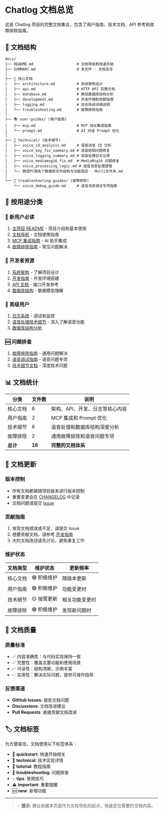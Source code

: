 # Chatlog 文档总览

这是 Chatlog 项目的完整文档集合，包含了用户指南、技术文档、API 参考和故障排除指南。

## 📖 文档结构

```
docs/
├── README.md                    # 文档导航和快速开始
├── SUMMARY.md                   # 本文件 - 文档总览
│
├── 🎯 核心文档
│   ├── architecture.md          # 系统架构设计
│   ├── api.md                   # HTTP API 完整文档  
│   ├── database.md              # 微信数据库结构分析
│   ├── development.md           # 开发环境和贡献指南
│   ├── logging.md               # 日志系统详细说明
│   └── troubleshooting.md       # 故障排除指南
│
├── 📚 user-guides/ (用户指南)
│   ├── mcp.md                   # MCP 协议集成指南
│   └── prompt.md                # AI 对话 Prompt 优化
│
├── 🔧 technical/ (技术细节)  
│   ├── voice_id_analysis.md     # 语音消息 ID 分析
│   ├── voice_key_fix_summary.md # 语音密钥问题修复
│   ├── voice_logging_summary.md # 语音处理日志记录
│   ├── voice_mediamsg16_fix.md  # MediaMsg16 问题修复
│   ├── voice_processing_logic.md # 语音消息处理逻辑
│   └── 微信PC端各个数据库文件结构与功能简述 - Multi文件夹.md
│
└── 🚨 troubleshooting-guides/ (故障排除)
    └── voice_debug_guide.md     # 语音消息调试专项指南
```

## 🎯 按用途分类

### 👥 新用户必读
1. [主项目 README](../README.md) - 项目介绍和基本使用
2. [文档导航](README.md) - 文档使用指南
3. [MCP 集成指南](user-guides/mcp.md) - AI 助手集成
4. [故障排除指南](troubleshooting.md) - 常见问题解决

### 🔧 开发者资源
1. [系统架构](architecture.md) - 了解项目设计
2. [开发指南](development.md) - 开发环境搭建
3. [API 文档](api.md) - 接口开发参考
4. [数据库结构](database.md) - 数据模型理解

### 🚀 高级用户
1. [日志系统](logging.md) - 调试和监控
2. [语音处理技术细节](technical/) - 深入了解语音功能
3. [数据库结构分析](technical/微信PC端各个数据库文件结构与功能简述%20-%20Multi文件夹.md)

### 🆘 问题排查
1. [故障排除指南](troubleshooting.md) - 通用问题解决
2. [语音调试指南](troubleshooting-guides/voice_debug_guide.md) - 语音问题专项
3. [技术细节文档](technical/) - 深度技术问题

## 📊 文档统计

| 分类 | 文件数 | 说明 |
|------|--------|------|
| 核心文档 | 6 | 架构、API、开发、日志等核心内容 |
| 用户指南 | 2 | MCP 集成和 Prompt 优化 |
| 技术细节 | 6 | 语音处理和数据库结构深度分析 |
| 故障排除 | 2 | 通用故障排除和语音问题专项 |
| **总计** | **16** | **完整的文档体系** |

## 🔄 文档更新

### 版本控制
- 所有文档都跟随项目版本进行版本控制
- 重要变更会在 [CHANGELOG](../CHANGELOG.md) 中记录
- 文档问题请提交 [Issue](https://github.com/sjzar/chatlog/issues)

### 贡献指南
1. 发现文档错误或不足，请提交 Issue
2. 想要贡献文档，请参考 [开发指南](development.md)
3. 大的文档改动请先讨论，避免重复工作

### 维护状态

| 文档类型 | 维护状态 | 更新频率 |
|----------|----------|----------|
| 核心文档 | 🟢 积极维护 | 随版本更新 |
| 用户指南 | 🟢 积极维护 | 功能变更时 |
| 技术细节 | 🟡 按需更新 | 相关功能变更时 |
| 故障排除 | 🟢 积极维护 | 发现新问题时 |

## 🎯 文档质量

### 质量标准
- ✅ 内容准确性：与代码实现保持一致
- ✅ 完整性：覆盖主要功能和使用场景  
- ✅ 可读性：结构清晰，示例丰富
- ✅ 实用性：解决实际问题，提供可操作指导

### 反馈渠道
- **GitHub Issues**: 报告文档问题
- **Discussions**: 文档改进建议
- **Pull Requests**: 直接贡献文档改进

## 🏷️ 文档标签

为方便查找，文档使用以下标签体系：

- 🚀 **quickstart**: 快速开始相关
- 🔧 **technical**: 技术实现详情
- 📖 **tutorial**: 教程指南
- 🐛 **troubleshooting**: 问题排查
- 💡 **tips**: 使用技巧
- ⚠️ **important**: 重要提醒
- 🆕 **new**: 新增功能

---

> 💡 **提示**: 建议收藏本页面作为文档导航的起点，快速定位需要的文档内容。